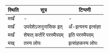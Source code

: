 | स्थिति | सूत्र | टिप्पणी |
| ----- | ------- | ------ |
| मखँ | - | - |
| मखँ | उपदेशेऽजनुनासिक इत् | अँ-इत्यस्य इत्संज्ञा |
| मखँ | शेषात् कर्तरि परस्मैपदम् | इति परस्मैपदम् |
| मख् | तस्य लोपः | इत्संज्ञकस्य लोपः |
